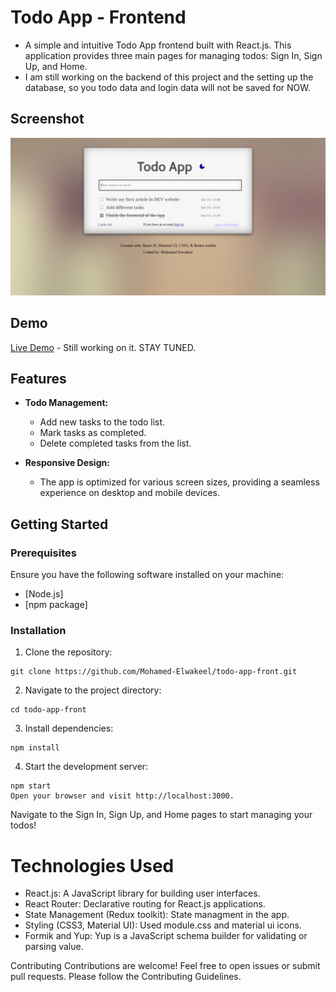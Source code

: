 # Todo App - Frontend

- A simple and intuitive Todo App frontend built with React.js. This application provides three main pages for managing todos: Sign In, Sign Up, and Home.
- I am still working on the backend of this project and the setting up the database, so you todo data and login data will not be saved for NOW.

## Screenshot

![Home Page](/src/assets/ToDo-App.png)

## Demo

[Live Demo](#) - Still working on it. STAY TUNED.

## Features

- **Todo Management:**
  - Add new tasks to the todo list.
  - Mark tasks as completed.
  - Delete completed tasks from the list.

- **Responsive Design:**
  - The app is optimized for various screen sizes, providing a seamless experience on desktop and mobile devices.

## Getting Started

### Prerequisites

Ensure you have the following software installed on your machine:

- [Node.js]
- [npm package]

### Installation

1. Clone the repository:

```
git clone https://github.com/Mohamed-Elwakeel/todo-app-front.git
```
2. Navigate to the project directory:
   
```   
cd todo-app-front
```
3. Install dependencies:
```
npm install
```
4. Start the development server:
```
npm start
Open your browser and visit http://localhost:3000.
```
Navigate to the Sign In, Sign Up, and Home pages to start managing your todos!


# Technologies Used

- React.js: A JavaScript library for building user interfaces.
- React Router: Declarative routing for React.js applications.
- State Management (Redux toolkit): State managment in the app.
- Styling (CSS3, Material UI): Used module.css and material ui icons.
- Formik and Yup: Yup is a JavaScript schema builder for validating or parsing value.

  

Contributing
Contributions are welcome! Feel free to open issues or submit pull requests. Please follow the Contributing Guidelines.
